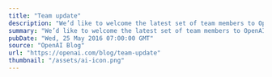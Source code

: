 ```yaml
---
title: "Team update"
description: "We’d like to welcome the latest set of team members to OpenAI (and we’re still hiring!)"
summary: "We’d like to welcome the latest set of team members to OpenAI (and we’re still hiring!)"
pubDate: "Wed, 25 May 2016 07:00:00 GMT"
source: "OpenAI Blog"
url: "https://openai.com/blog/team-update"
thumbnail: "/assets/ai-icon.png"
---
```


